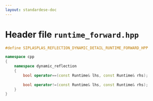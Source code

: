 ```yaml
---
layout: standardese-doc
---
```


# Header file `runtime_forward.hpp`

``` cpp
#define SIPLASPLAS_REFLECTION_DYNAMIC_DETAIL_RUNTIME_FORWARD_HPP 

namespace cpp
{
    namespace dynamic_reflection
    {
        bool operator==(const Runtime& lhs, const Runtime& rhs);
        
        bool operator!=(const Runtime& lhs, const Runtime& rhs);
    }
}
```
